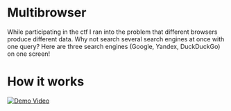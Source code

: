 # Multibrowser
While participating in the ctf I ran into the problem that different browsers produce different data.  Why not search several search engines at once with one query? Here are three search engines (Google, Yandex, DuckDuckGo) on one screen!

# How it works
[![Demo Video](https://img.youtube.com/vi/jP2TUrrRYUw/0.jpg)](https://www.youtube.com/watch?v=jP2TUrrRYUw)

